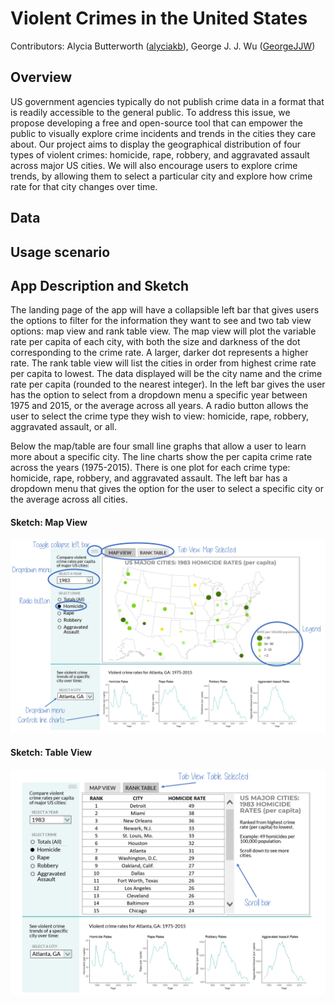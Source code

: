 # Violent Crimes in the United States

Contributors: Alycia Butterworth ([alyciakb](https://github.com/alyciakb)), George J. J. Wu ([GeorgeJJW](https://github.com/GeorgeJJW))

## Overview

US government agencies typically do not publish crime data in a format that is readily accessible to the general public. To address this issue, we propose developing a free and open-source tool that can empower the public to visually explore crime incidents and trends in the cities they care about. Our project aims to display the geographical distribution of four types of violent crimes: homicide, rape, robbery, and aggravated assault across major US cities. We will also encourage users to explore crime trends, by allowing them to select a particular city and explore how crime rate for that city changes over time.

## Data

## Usage scenario

## App Description and Sketch

The landing page of the app will have a collapsible left bar that gives users the options to filter for the information they want to see and two tab view options: map view and rank table view. The map view will plot the variable rate per capita of each city, with both the size and darkness of the dot corresponding to the crime rate. A larger, darker dot represents a higher rate. The rank table view will list the cities in order from highest crime rate per capita to lowest. The data displayed will be the city name and the crime rate per capita (rounded to the nearest integer). In the left bar gives the user has the option to select from a dropdown menu a specific year between 1975 and 2015, or the average across all years. A radio button allows the user to select the crime type they wish to view: homicide, rape, robbery, aggravated assault, or all.

Below the map/table are four small line graphs that allow a user to learn more about a specific city. The line charts show the per capita crime rate across the years (1975-2015). There is one plot for each crime type: homicide, rape, robbery, and aggravated assault. The left bar has a dropdown menu that gives the option for the user to select a specific city or the average across all cities.

#### Sketch: Map View

![Tab View 1](img/mockup_map_annotated.png)

#### Sketch: Table View

![Tab View 2](img/mockup_table_annotated.png)
